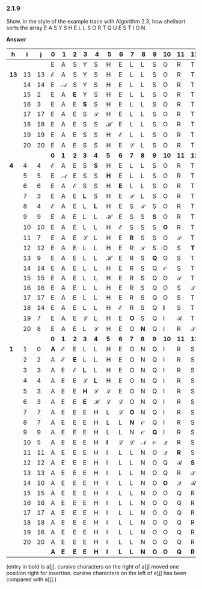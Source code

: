 ### 2.1.9

Show, in the style of the example trace with Algorithm 2.3, how shellsort sorts the array E A S Y S H E L L S O R T Q U E S T I O N.

**Answer**

| h      | i    | j    | 0             | 1             | 2             | 3             | 4             | 5             | 6             | 7             | 8             | 9             | 10            | 11            | 12            | 13            | 14            | 15            | 16            | 17            | 18            | 19            | 20            |
| ------ | ---- | ---- | ------------- | ------------- | ------------- | ------------- | ------------- | ------------- | ------------- | ------------- | ------------- | ------------- | ------------- | ------------- | ------------- | ------------- | ------------- | ------------- | ------------- | ------------- | ------------- | ------------- | ------------- |
|        |      |      | E             | A             | S             | Y             | S             | H             | E             | L             | L             | S             | O             | R             | T             | Q             | U             | E             | S             | T             | I             | O             | N             |
| **13** | 13   | 13   | $\mathcal{E}$ | A             | S             | Y             | S             | H             | E             | L             | L             | S             | O             | R             | T             | **Q**         | U             | E             | S             | T             | I             | O             | N             |
|        | 14   | 14   | E             | $\mathcal{A}$ | S             | Y             | S             | H             | E             | L             | L             | S             | O             | R             | T             | Q             | **U**         | E             | S             | T             | I             | O             | N             |
|        | 15   | 2    | E             | A             | **E**         | Y             | S             | H             | E             | L             | L             | S             | O             | R             | T             | Q             | U             | $\mathcal{S}$ | S             | T             | I             | O             | N             |
|        | 16   | 3    | E             | A             | E             | **S**         | S             | H             | E             | L             | L             | S             | O             | R             | T             | Q             | U             | S             | $\mathcal{Y}$ | T             | I             | O             | N             |
|        | 17   | 17   | E             | A             | E             | S             | $\mathcal{S}$ | H             | E             | L             | L             | S             | O             | R             | T             | Q             | U             | S             | Y             | **T**         | I             | O             | N             |
|        | 18   | 18   | E             | A             | E             | S             | S             | $\mathcal{H}$ | E             | L             | L             | S             | O             | R             | T             | Q             | U             | S             | Y             | T             | **I**         | O             | N             |
|        | 19   | 19   | E             | A             | E             | S             | S             | H             | $\mathcal{E}$ | L             | L             | S             | O             | R             | T             | Q             | U             | S             | Y             | T             | I             | **O**         | N             |
|        | 20   | 20   | E             | A             | E             | S             | S             | H             | E             | $\mathcal{L}$ | L             | S             | O             | R             | T             | Q             | U             | S             | Y             | T             | I             | O             | **N**         |
|        |      |      | **0**         | **1**         | **2**         | **3**         | **4**         | **5**         | **6**         | **7**         | **8**         | **9**         | **10**        | **11**        | **12**        | **13**        | **14**        | **15**        | **16**        | **17**        | **18**        | **19**        | **20**        |
| **4**  | 4    | 4    | $\mathcal{E}$ | A             | E             | S             | **S**         | H             | E             | L             | L             | S             | O             | R             | T             | Q             | U             | S             | Y             | T             | I             | O             | N             |
|        | 5    | 5    | E             | $\mathcal{A}$ | E             | S             | S             | **H**         | E             | L             | L             | S             | O             | R             | T             | Q             | U             | S             | Y             | T             | I             | O             | N             |
|        | 6    | 6    | E             | A             | $\mathcal{E}$ | S             | S             | H             | **E**         | L             | L             | S             | O             | R             | T             | Q             | U             | S             | Y             | T             | I             | O             | N             |
|        | 7    | 3    | E             | A             | E             | **L**         | S             | H             | E             | $\mathcal{S}$ | L             | S             | O             | R             | T             | Q             | U             | S             | Y             | T             | I             | O             | N             |
|        | 8    | 4    | $\mathcal{E}$ | A             | E             | L             | **L**         | H             | E             | S             | $\mathcal{S}$ | S             | O             | R             | T             | Q             | U             | S             | Y             | T             | I             | O             | N             |
|        | 9    | 9    | E             | A             | E             | L             | L             | $\mathcal{H}$ | E             | S             | S             | **S**         | O             | R             | T             | Q             | U             | S             | Y             | T             | I             | O             | N             |
|        | 10   | 10   | E             | A             | E             | L             | L             | H             | $\mathcal{E}$ | S             | S             | S             | **O**         | R             | T             | Q             | U             | S             | Y             | T             | I             | O             | N             |
|        | 11   | 7    | E             | A             | E             | $\mathcal{L}$ | L             | H             | E             | **R**         | S             | S             | O             | $\mathcal{S}$ | T             | Q             | U             | S             | Y             | T             | I             | O             | N             |
|        | 12   | 12   | E             | A             | E             | L             | L             | H             | E             | R             | $\mathcal{S}$ | S             | O             | S             | **T**         | Q             | U             | S             | Y             | T             | I             | O             | N             |
|        | 13   | 9    | E             | A             | E             | L             | L             | $\mathcal{H}$ | E             | R             | S             | **Q**         | O             | S             | T             | $\mathcal{S}$ | U             | S             | Y             | T             | I             | O             | N             |
|        | 14   | 14   | E             | A             | E             | L             | L             | H             | E             | R             | S             | Q             | $\mathcal{O}$ | S             | T             | S             | **U**         | S             | Y             | T             | I             | O             | N             |
|        | 15   | 15   | E             | A             | E             | L             | L             | H             | E             | R             | S             | Q             | O             | $\mathcal{S}$ | T             | S             | U             | **S**         | Y             | T             | I             | O             | N             |
|        | 16   | 16   | E             | A             | E             | L             | L             | H             | E             | R             | S             | Q             | O             | S             | $\mathcal{T}$ | S             | U             | S             | **Y**         | T             | I             | O             | N             |
|        | 17   | 17   | E             | A             | E             | L             | L             | H             | E             | R             | S             | Q             | O             | S             | T             | $\mathcal{S}$ | U             | S             | Y             | **T**         | I             | O             | N             |
|        | 18   | 14   | E             | A             | E             | L             | L             | H             | $\mathcal{E}$ | R             | S             | Q             | **I**         | S             | T             | S             | $\mathcal{O}$ | S             | Y             | T             | $\mathcal{U}$ | O             | N             |
|        | 19   | 7    | E             | A             | E             | $\mathcal{L}$ | L             | H             | E             | **O**         | S             | Q             | I             | $\mathcal{R}$ | T             | S             | O             | $\mathcal{S}$ | Y             | T             | U             | $\mathcal{S}$ | N             |
|        | 20   | 8    | E             | A             | E             | L             | $\mathcal{L}$ | H             | E             | O             | **N**         | Q             | I             | R             | $\mathcal{S}$ | S             | O             | S             | $\mathcal{T}$ | T             | U             | S             | $\mathcal{Y}$ |
|        |      |      | **0**         | **1**         | **2**         | **3**         | **4**         | **5**         | **6**         | **7**         | **8**         | **9**         | **10**        | **11**        | **12**        | **13**        | **14**        | **15**        | **16**        | **17**        | **18**        | **19**        | **20**        |
| **1**  | 1    | 0    | **A**         | $\mathcal{E}$ | E             | L             | L             | H             | E             | O             | N             | Q             | I             | R             | S             | S             | O             | S             | T             | T             | U             | S             | Y             |
|        | 2    | 2    | A             | $\mathcal{E}$ | **E**         | L             | L             | H             | E             | O             | N             | Q             | I             | R             | S             | S             | O             | S             | T             | T             | U             | S             | Y             |
|        | 3    | 3    | A             | E             | $\mathcal{E}$ | **L**         | L             | H             | E             | O             | N             | Q             | I             | R             | S             | S             | O             | S             | T             | T             | U             | S             | Y             |
|        | 4    | 4    | A             | E             | E             | $\mathcal{L}$ | **L**         | H             | E             | O             | N             | Q             | I             | R             | S             | S             | O             | S             | T             | T             | U             | S             | Y             |
|        | 5    | 3    | A             | E             | E             | **H**         | $\mathcal{L}$ | $\mathcal{L}$ | E             | O             | N             | Q             | I             | R             | S             | S             | O             | S             | T             | T             | U             | S             | Y             |
|        | 6    | 3    | A             | E             | E             | **E**         | $\mathcal{H}$ | $\mathcal{L}$ | $\mathcal{L}$ | O             | N             | Q             | I             | R             | S             | S             | O             | S             | T             | T             | U             | S             | Y             |
|        | 7    | 7    | A             | E             | E             | E             | H             | L             | $\mathcal{L}$ | **O**         | N             | Q             | I             | R             | S             | S             | O             | S             | T             | T             | U             | S             | Y             |
|        | 8    | 7    | A             | E             | E             | E             | H             | L             | L             | **N**         | $\mathcal{O}$ | Q             | I             | R             | S             | S             | O             | S             | T             | T             | U             | S             | Y             |
|        | 9    | 9    | A             | E             | E             | E             | H             | L             | L             | N             | $\mathcal{O}$ | **Q**         | I             | R             | S             | S             | O             | S             | T             | T             | U             | S             | Y             |
|        | 10   | 5    | A             | E             | E             | E             | H             | **I**         | $\mathcal{L}$ | $\mathcal{L}$ | $\mathcal{N}$ | $\mathcal{O}$ | $\mathcal{Q}$ | R             | S             | S             | O             | S             | T             | T             | U             | S             | Y             |
|        | 11   | 11   | A             | E             | E             | E             | H             | I             | L             | L             | N             | O             | $\mathcal{Q}$ | **R**         | S             | S             | O             | S             | T             | T             | U             | S             | Y             |
|        | 12   | 12   | A             | E             | E             | E             | H             | I             | L             | L             | N             | O             | Q             | $\mathcal{R}$ | **S**         | S             | O             | S             | T             | T             | U             | S             | Y             |
|        | 13   | 13   | A             | E             | E             | E             | H             | I             | L             | L             | N             | O             | Q             | R             | $\mathcal{S}$ | **S**         | O             | S             | T             | T             | U             | S             | Y             |
|        | 14   | 10   | A             | E             | E             | E             | H             | I             | L             | L             | N             | O             | **O**         | $\mathcal{Q}$ | $\mathcal{R}$ | $\mathcal{S}$ | $\mathcal{S}$ | S             | T             | T             | U             | S             | Y             |
|        | 15   | 15   | A             | E             | E             | E             | H             | I             | L             | L             | N             | O             | O             | Q             | R             | S             | $\mathcal{S}$ | **S**         | T             | T             | U             | S             | Y             |
|        | 16   | 16   | A             | E             | E             | E             | H             | I             | L             | L             | N             | O             | O             | Q             | R             | S             | S             | $\mathcal{S}$ | **T**         | T             | U             | S             | Y             |
|        | 17   | 17   | A             | E             | E             | E             | H             | I             | L             | L             | N             | O             | O             | Q             | R             | S             | S             | S             | $\mathcal{T}$ | **T**         | U             | S             | Y             |
|        | 18   | 18   | A             | E             | E             | E             | H             | I             | L             | L             | N             | O             | O             | Q             | R             | S             | S             | S             | T             | $\mathcal{T}$ | **U**         | S             | Y             |
|        | 19   | 16   | A             | E             | E             | E             | H             | I             | L             | L             | N             | O             | O             | Q             | R             | S             | S             | S             | **S**         | $\mathcal{T}$ | $\mathcal{T}$ | $\mathcal{U}$ | Y             |
|        | 20   | 20   | A             | E             | E             | E             | H             | I             | L             | L             | N             | O             | O             | Q             | R             | S             | S             | S             | S             | T             | T             | $\mathcal{U}$ | **Y**         |
|        |      |      | **A**         | **E**         | **E**         | **E**         | **H**         | **I**         | **L**         | **L**         | **N**         | **O**         | **O**         | **Q**         | **R**         | **S**         | **S**         | **S**         | **S**         | **T**         | **T**         | **U**         | **Y**         |



(entry in bold is a[j]. cursive characters on the right of a[j] moved one position right for insertion. cursive characters on the left of a[j] has been compared with a[j].)

